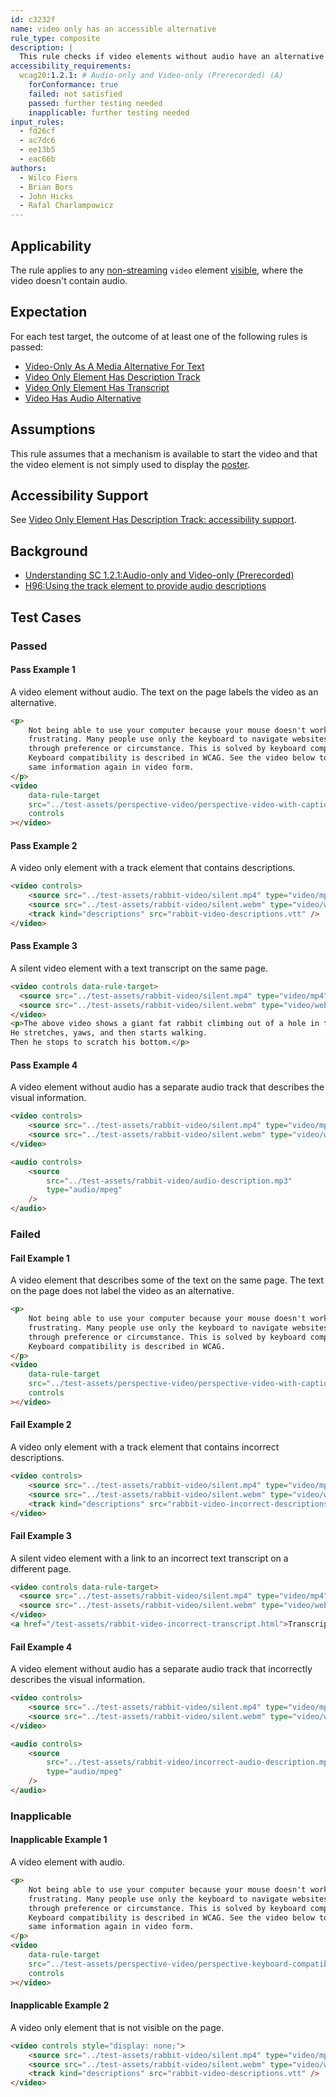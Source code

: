 ```yaml
---
id: c3232f
name: video only has an accessible alternative
rule_type: composite
description: |
  This rule checks if video elements without audio have an alternative available
accessibility_requirements:
  wcag20:1.2.1: # Audio-only and Video-only (Prerecorded) (A)
    forConformance: true
    failed: not satisfied
    passed: further testing needed
    inapplicable: further testing needed
input_rules:
  - fd26cf
  - ac7dc6
  - ee13b5
  - eac66b
authors:
  - Wilco Fiers
  - Brian Bors
  - John Hicks
  - Rafal Charlampowicz
---
```


## Applicability

The rule applies to any [non-streaming](#non-streaming) `video` element [visible](#visible), where the video doesn't contain audio.

## Expectation

For each test target, the outcome of at least one of the following rules is passed:

- [Video-Only As A Media Alternative For Text](https://act-rules.github.io/rules/fd26cf)
- [Video Only Element Has Description Track](https://act-rules.github.io/rules/ac7dc6)
- [Video Only Element Has Transcript](https://act-rules.github.io/rules/ee13b5)
- [Video Has Audio Alternative](https://act-rules.github.io/rules/eac66b)

## Assumptions

This rule assumes that a mechanism is available to start the video and that the video element is not simply used to display the [poster](https://www.w3.org/TR/html5/semantics-embedded-content.html#element-attrdef-video-poster).

## Accessibility Support

See [Video Only Element Has Description Track: accessibility support](https://act-rules.github.io/rules/ac7dc6#accessibility-support).

## Background

- [Understanding SC 1.2.1:Audio-only and Video-only (Prerecorded)](https://www.w3.org/TR/UNDERSTANDING-WCAG20/media-equiv-av-only-alt.html)
- [H96:Using the track element to provide audio descriptions](https://www.w3.org/TR/WCAG20-TECHS/H96.html)

## Test Cases

### Passed

#### Pass Example 1

A video element without audio. The text on the page labels the video as an alternative.

```html
<p>
	Not being able to use your computer because your mouse doesn't work, is
	frustrating. Many people use only the keyboard to navigate websites. Either
	through preference or circumstance. This is solved by keyboard compatibility.
	Keyboard compatibility is described in WCAG. See the video below to watch the
	same information again in video form.
</p>
<video
	data-rule-target
	src="../test-assets/perspective-video/perspective-video-with-captions-silent.mp4"
	controls
></video>
```

#### Pass Example 2

A video only element with a track element that contains descriptions.

```html
<video controls>
	<source src="../test-assets/rabbit-video/silent.mp4" type="video/mp4" />
	<source src="../test-assets/rabbit-video/silent.webm" type="video/webm" />
	<track kind="descriptions" src="rabbit-video-descriptions.vtt" />
</video>
```

#### Pass Example 3

A silent video element with a text transcript on the same page.

```html
<video controls data-rule-target>
  <source src="../test-assets/rabbit-video/silent.mp4" type="video/mp4"></source>
  <source src="../test-assets/rabbit-video/silent.webm" type="video/webm"></source>
</video>
<p>The above video shows a giant fat rabbit climbing out of a hole in the ground.
He stretches, yaws, and then starts walking.
Then he stops to scratch his bottom.</p>
```

#### Pass Example 4

A video element without audio has a separate audio track that describes the visual information.

```html
<video controls>
	<source src="../test-assets/rabbit-video/silent.mp4" type="video/mp4" />
	<source src="../test-assets/rabbit-video/silent.webm" type="video/webm" />
</video>

<audio controls>
	<source
		src="../test-assets/rabbit-video/audio-description.mp3"
		type="audio/mpeg"
	/>
</audio>
```

### Failed

#### Fail Example 1

A video element that describes some of the text on the same page. The text on the page does not label the video as an alternative.

```html
<p>
	Not being able to use your computer because your mouse doesn't work, is
	frustrating. Many people use only the keyboard to navigate websites. Either
	through preference or circumstance. This is solved by keyboard compatibility.
	Keyboard compatibility is described in WCAG.
</p>
<video
	data-rule-target
	src="../test-assets/perspective-video/perspective-video-with-captions-silent.mp4"
	controls
></video>
```

#### Fail Example 2

A video only element with a track element that contains incorrect descriptions.

```html
<video controls>
	<source src="../test-assets/rabbit-video/silent.mp4" type="video/mp4" />
	<source src="../test-assets/rabbit-video/silent.webm" type="video/webm" />
	<track kind="descriptions" src="rabbit-video-incorrect-descriptions.vtt" />
</video>
```

#### Fail Example 3

A silent video element with a link to an incorrect text transcript on a different page.

```html
<video controls data-rule-target>
  <source src="../test-assets/rabbit-video/silent.mp4" type="video/mp4"></source>
  <source src="../test-assets/rabbit-video/silent.webm" type="video/webm"></source>
</video>
<a href="/test-assets/rabbit-video-incorrect-transcript.html">Transcript</p>
```

#### Fail Example 4

A video element without audio has a separate audio track that incorrectly describes the visual information.

```html
<video controls>
	<source src="../test-assets/rabbit-video/silent.mp4" type="video/mp4" />
	<source src="../test-assets/rabbit-video/silent.webm" type="video/webm" />
</video>

<audio controls>
	<source
		src="../test-assets/rabbit-video/incorrect-audio-description.mp3"
		type="audio/mpeg"
	/>
</audio>
```

### Inapplicable

#### Inapplicable Example 1

A video element with audio.

```html
<p>
	Not being able to use your computer because your mouse doesn't work, is
	frustrating. Many people use only the keyboard to navigate websites. Either
	through preference or circumstance. This is solved by keyboard compatibility.
	Keyboard compatibility is described in WCAG. See the video below to watch the
	same information again in video form.
</p>
<video
	data-rule-target
	src="../test-assets/perspective-video/perspective-keyboard-compatibility-video.mp4"
	controls
></video>
```

#### Inapplicable Example 2

A video only element that is not visible on the page.

```html
<video controls style="display: none;">
	<source src="../test-assets/rabbit-video/silent.mp4" type="video/mp4" />
	<source src="../test-assets/rabbit-video/silent.webm" type="video/webm" />
	<track kind="descriptions" src="rabbit-video-descriptions.vtt" />
</video>
```
